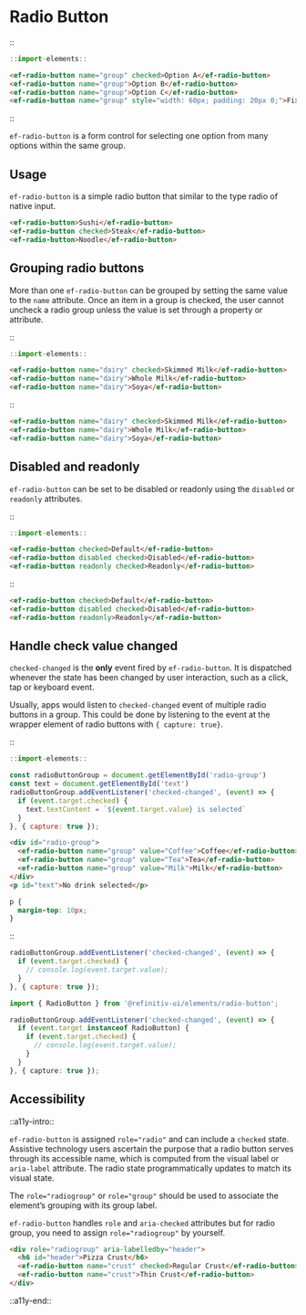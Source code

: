 <!--
type: page
title: Radio Button
location: ./elements/radio-button
layout: default
language_tabs: [javascript, typescript]
-->

# Radio Button
::
```javascript
::import-elements::
```
```html
<ef-radio-button name="group" checked>Option A</ef-radio-button>
<ef-radio-button name="group">Option B</ef-radio-button>
<ef-radio-button name="group">Option C</ef-radio-button>
<ef-radio-button name="group" style="width: 60px; padding: 20px 0;">Fixed width</ef-radio-button>
```
::

`ef-radio-button` is a form control for selecting one option from many options within the same group.

## Usage
`ef-radio-button` is a simple radio button that similar to the type radio of native input.

```html
<ef-radio-button>Sushi</ef-radio-button>
<ef-radio-button checked>Steak</ef-radio-button>
<ef-radio-button>Noodle</ef-radio-button>
```

## Grouping radio buttons
More than one `ef-radio-button` can be grouped by setting the same value to the `name` attribute. Once an item in a group is checked, the user cannot uncheck a radio group unless the value is set through a property or attribute.

::
```javascript
::import-elements::
```
```html
<ef-radio-button name="dairy" checked>Skimmed Milk</ef-radio-button>
<ef-radio-button name="dairy">Whole Milk</ef-radio-button>
<ef-radio-button name="dairy">Soya</ef-radio-button>
```
::

```html
<ef-radio-button name="dairy" checked>Skimmed Milk</ef-radio-button>
<ef-radio-button name="dairy">Whole Milk</ef-radio-button>
<ef-radio-button name="dairy">Soya</ef-radio-button>
```

## Disabled and readonly
`ef-radio-button` can be set to be disabled or readonly using the `disabled` or `readonly` attributes.

::
```javascript
::import-elements::
```
```html
<ef-radio-button checked>Default</ef-radio-button>
<ef-radio-button disabled checked>Disabled</ef-radio-button>
<ef-radio-button readonly checked>Readonly</ef-radio-button>
```
::

```html
<ef-radio-button checked>Default</ef-radio-button>
<ef-radio-button disabled checked>Disabled</ef-radio-button>
<ef-radio-button readonly>Readonly</ef-radio-button>
```

## Handle check value changed

`checked-changed` is the **only** event fired by `ef-radio-button`. It is dispatched whenever the state has been changed by user interaction, such as a click, tap or keyboard event.

Usually, apps would listen to `checked-changed` event of multiple radio buttons in a group. This could be done by listening to the event at the wrapper element of radio buttons with `{ capture: true}`.

::
```javascript
::import-elements::

const radioButtonGroup = document.getElementById('radio-group')
const text = document.getElementById('text')
radioButtonGroup.addEventListener('checked-changed', (event) => {
  if (event.target.checked) {
    text.textContent = `${event.target.value} is selected`
  }
}, { capture: true });
```
```html
<div id="radio-group">
  <ef-radio-button name="group" value="Coffee">Coffee</ef-radio-button>
  <ef-radio-button name="group" value="Tea">Tea</ef-radio-button>
  <ef-radio-button name="group" value="Milk">Milk</ef-radio-button>
</div>
<p id="text">No drink selected</p>
```
```css
p {
  margin-top: 10px;
}
```
::

```javascript
radioButtonGroup.addEventListener('checked-changed', (event) => {
  if (event.target.checked) {
    // console.log(event.target.value);
  }
}, { capture: true });
```

```typescript
import { RadioButton } from '@refinitiv-ui/elements/radio-button';

radioButtonGroup.addEventListener('checked-changed', (event) => {
  if (event.target instanceof RadioButton) {
    if (event.target.checked) {
      // console.log(event.target.value);
    }
  }
}, { capture: true });
```

## Accessibility
::a11y-intro::

`ef-radio-button` is assigned `role="radio"` and can include a `checked` state. Assistive technology users ascertain the purpose that a radio button serves through its accessible name, which is computed from the visual label or `aria-label` attribute. The radio state programmatically updates to match its visual state. 

The `role="radiogroup"` or `role="group"` should be used to associate the element’s grouping with its group label. 

`ef-radio-button` handles `role` and `aria-checked` attributes but for radio group, you need to assign `role="radiogroup"` by yourself.

```html
<div role="radiogroup" aria-labelledby="header">
  <h6 id="header">Pizza Crust</h6>
  <ef-radio-button name="crust" checked>Regular Crust</ef-radio-button>
  <ef-radio-button name="crust">Thin Crust</ef-radio-button>
</div>
```

::a11y-end::

